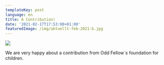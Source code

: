 ```yaml
---
templateKey: post
language: en
title: A Contribution!
date: '2021-02-17T17:53:00+01:00'
featuredImage: /img/aktuellt-feb-2021-b.jpg
---
```

![](/img/aktuellt-feb-2021-b.jpg)

We are very happy about a contribution from Odd Fellow`s foundation for children.
